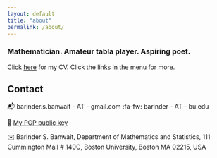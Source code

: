 ```yaml
---
layout: default
title: "about"
permalink: /about/
---
```


### Mathematician. Amateur tabla player. Aspiring poet.

Click [here](https://barinderbanwait.github.io/cv/bsb_cv.pdf) for my CV. Click the links in the menu for more.

## Contact

:mailbox_with_mail: barinder.s.banwait - AT - gmail.com
:fa-fw: barinder - AT - bu.edu

:lock_with_ink_pen: [My PGP public key](https://keyserver.ubuntu.com/pks/lookup?op=get&search=0xe04e3d10c3178bef)

:envelope: Barinder S. Banwait, Department of Mathematics and Statistics, 111 Cummington Mall # 140C, Boston University, Boston MA 02215, USA

<a href="https://github.com/barinderbanwait"><i class="fa-brands fa-github fa-5x" style="color:black"></i></a> &nbsp;&nbsp; <a href="https://www.linkedin.com/in/barinderbanwait"><i class="fa-brands fa-linkedin fa-5x"></i></a> &nbsp;&nbsp; <a href="https://www.strava.com/athletes/barinderbanwait"><i class="fa-brands fa-strava fa-5x" style="color:orange"></i></a>